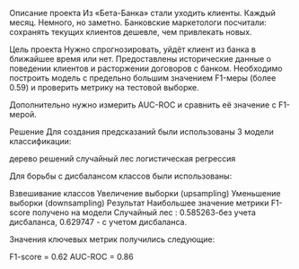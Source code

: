 Описание проекта 
Из «Бета-Банка» стали уходить клиенты. Каждый месяц. Немного, но заметно. Банковские маркетологи посчитали: сохранять текущих клиентов дешевле, чем привлекать новых.

Цель проекта
Нужно спрогнозировать, уйдёт клиент из банка в ближайшее время или нет. Предоставлены исторические данные о поведении клиентов и расторжении договоров с банком. Необходимо построить модель с предельно большим значением F1-меры (более 0.59) и проверить метрику на тестовой выборке.

Дополнительно нужно измерить AUC-ROC и сравнить её значение с F1-мерой.

Решение
Для создания предсказаний были использованы 3 модели классификации:

дерево решений
случайный лес
логистическая регрессия

Для  борьбы с дисбалансом классов были использованы:

Взвешивание классов
Увеличение выборки (upsampling)
Уменьшение выборки (downsampling)
Результат
Наибольшее значение метрики F1-score получено на модели Случайный лес : 0.585263-без учета дисбаланса, 0.629747 - с учетом дисбаланса.

Значения ключевых метрик получились следующие:

F1-score = 0.62
AUC-ROC = 0.86 